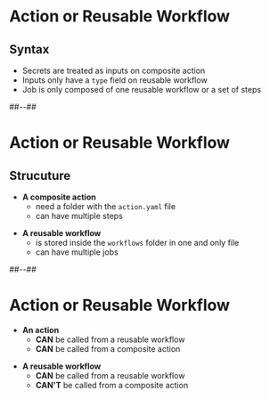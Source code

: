 <!-- .slide: -->

# Action or Reusable Workflow

## Syntax

- Secrets are treated as inputs on composite action
- Inputs only have a `type` field on reusable workflow
- Job is only composed of one reusable workflow or a set of steps
<!-- .element: class="list-fragment" -->

##--##

# Action or Reusable Workflow

## Strucuture

- **A composite action**
  - need a folder with the `action.yaml` file
  - can have multiple steps
<!-- .element: class="list-fragment" -->

- **A reusable workflow**
  - is stored inside the `workflows` folder in one and only file
  - can have multiple jobs
<!-- .element: class="list-fragment" -->

##--##

# Action or Reusable Workflow

- **An action**
  - **CAN** be called from a reusable workflow
  - **CAN** be called from a composite action
<!-- .element: class="list-fragment" -->
  
- **A reusable workflow**
  - **CAN** be called from a reusable workflow
  - **CAN'T** be called from a composite action
<!-- .element: class="list-fragment" -->
